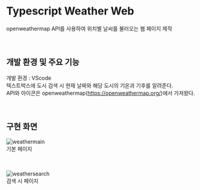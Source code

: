 # Typescript Weather Web
openweathermap API를 사용하여 위치별 날씨를 불러오는 웹 페이지 제작
<br /><br /><br />

## 개발 환경 및 주요 기능
개발 환경 : VScode<br />
텍스트박스에 도시 검색 시 현재 날짜와 해당 도시의 기온과 기후를 알려준다.<br />
API와 아이콘은 openweathermap(https://openweathermap.org/)에서 가져왔다. 
<br /><br /><br />

## 구현 화면
![weathermain](https://github.com/Parksoorin/WeatherApp/assets/101718825/62e54a45-15e4-4186-b6cd-c4de4129b906)
<br />기본 페이지

<br /><br />
![weathersearch](https://github.com/Parksoorin/WeatherApp/assets/101718825/e6004db0-1a44-4ff0-84ca-08db48dbb124)
<br />검색 시 페이지
